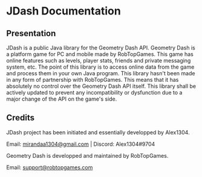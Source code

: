 # JDash Documentation

## Presentation

JDash is a public Java library for the Geometry Dash API. 
Geometry Dash is a platform game for PC and mobile made by RobTopGames.
This game has online features such as levels, player stats, friends and private messaging system, etc.
The point of this library is to access online data from the game and process them in your own Java program.
This library hasn't been made in any form of partnership with RobTopGames. This means that it has absolutely
no control over the Geometry Dash API itself. This library shall be actively updated to prevent any incompatibility
or dysfunction due to a major change of the API on the game's side.

## Credits

JDash project has been initiated and essentially developped by Alex1304.

Email: mirandaa1304@gmail.com | Discord: Alex1304#9704

Geometry Dash is developped and maintained by RobTopGames.

Email: support@robtopgames.com